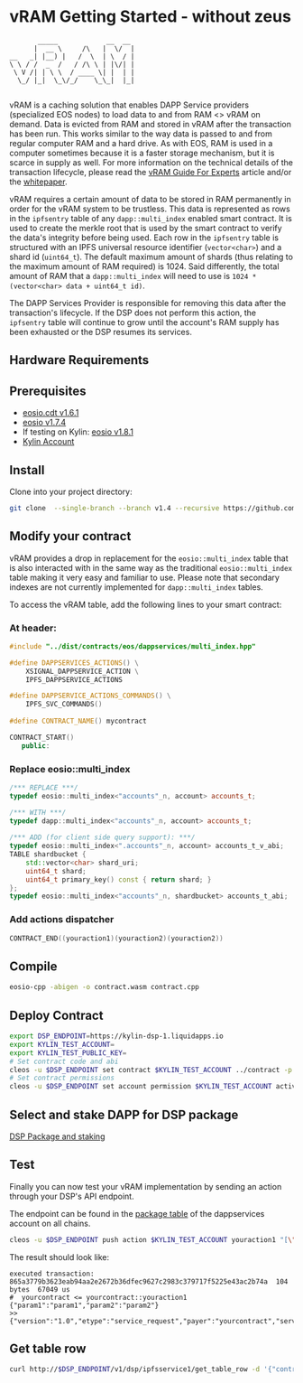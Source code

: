 vRAM Getting Started - without zeus
===================================

```            
       _____            __  __ 
      |  __ \     /\   |  \/  |
__   _| |__) |   /  \  | \  / |
\ \ / /  _  /   / /\ \ | |\/| |
 \ V /| | \ \  / ____ \| |  | |
  \_/ |_|  \_\/_/    \_\_|  |_|
            
```

vRAM is a caching solution that enables DAPP Service providers (specialized EOS nodes) to load data to and from RAM <> vRAM on demand.  Data is evicted from RAM and stored in vRAM after the transaction has been run.  This works similar to the way data is passed to and from regular computer RAM and a hard drive.  As with EOS, RAM is used in a computer sometimes because it is a faster storage mechanism, but it is scarce in supply as well.  For more information on the technical details of the transaction lifecycle, please read the [vRAM Guide For Experts](https://medium.com/the-liquidapps-blog/vram-guide-for-experts-f809c8f82a27) article and/or the [whitepaper](https://liquidapps.io/DAPP%20Network%20and%20DAPP%20Token%20Whitepaper%20v2.0.pdf).

vRAM requires a certain amount of data to be stored in RAM permanently in order for the vRAM system to be trustless.  This data is represented as rows in the `ipfsentry` table of any `dapp::multi_index` enabled smart contract.  It is used to create the merkle root that is used by the smart contract to verify the data's integrity before being used.  Each row in the `ipfsentry` table is structured with an IPFS universal resource identifier (`vector<char>`) and a shard id (`uint64_t`).  The default maximum amount of shards (thus relating to the maximum amount of RAM required) is 1024.  Said differently, the total amount of RAM that a `dapp::multi_index` will need to use is `1024 * (vector<char> data + uint64_t id)`.

The DAPP Services Provider is responsible for removing this data after the transaction's lifecycle.  If the DSP does not perform this action, the `ipfsentry` table will continue to grow until the account's RAM supply has been exhausted or the DSP resumes its services.

## Hardware Requirements

## Prerequisites

* [eosio.cdt v1.6.1](https://github.com/EOSIO/eosio.cdt/releases/tag/v1.6.1)
* [eosio v1.7.4](https://github.com/EOSIO/eos/releases/tag/v1.7.4)
* If testing on Kylin: [eosio v1.8.1](https://github.com/EOSIO/eos/releases/tag/v1.8.1)
* [Kylin Account](kylin-account.md)

## Install

Clone into your project directory:
```bash
git clone  --single-branch --branch v1.4 --recursive https://github.com/liquidapps-io/dist
```

## Modify your contract

vRAM provides a drop in replacement for the `eosio::multi_index` table that is also interacted with in the same way as the traditional `eosio::multi_index` table making it very easy and familiar to use. Please note that secondary indexes are not currently implemented for `dapp::multi_index` tables. 

To access the vRAM table, add the following lines to your smart contract:

### At header:
```cpp
#include "../dist/contracts/eos/dappservices/multi_index.hpp"

#define DAPPSERVICES_ACTIONS() \
    XSIGNAL_DAPPSERVICE_ACTION \
    IPFS_DAPPSERVICE_ACTIONS

#define DAPPSERVICE_ACTIONS_COMMANDS() \
    IPFS_SVC_COMMANDS()
  
#define CONTRACT_NAME() mycontract

CONTRACT_START()
   public:
```

### Replace eosio::multi_index
```cpp
/*** REPLACE ***/
typedef eosio::multi_index<"accounts"_n, account> accounts_t;

/*** WITH ***/
typedef dapp::multi_index<"accounts"_n, account> accounts_t;
      
/*** ADD (for client side query support): ***/
typedef eosio::multi_index<".accounts"_n, account> accounts_t_v_abi;
TABLE shardbucket {
    std::vector<char> shard_uri;
    uint64_t shard;
    uint64_t primary_key() const { return shard; }
};
typedef eosio::multi_index<"accounts"_n, shardbucket> accounts_t_abi;
```

### Add actions dispatcher
```cpp
CONTRACT_END((youraction1)(youraction2)(youraction2))
```

## Compile
```bash
eosio-cpp -abigen -o contract.wasm contract.cpp
```

## Deploy Contract
```bash
export DSP_ENDPOINT=https://kylin-dsp-1.liquidapps.io
export KYLIN_TEST_ACCOUNT=
export KYLIN_TEST_PUBLIC_KEY=
# Set contract code and abi
cleos -u $DSP_ENDPOINT set contract $KYLIN_TEST_ACCOUNT ../contract -p $KYLIN_TEST_ACCOUNT@active
# Set contract permissions
cleos -u $DSP_ENDPOINT set account permission $KYLIN_TEST_ACCOUNT active "{\"threshold\":1,\"keys\":[\"$KYLIN_TEST_PUBLIC_KEY\"],\"accounts\":[{\"permission\":{\"actor\":\"eosio.code\",\"permission\":\"active\"},\"weight\":1}]}" active -p $KYLIN_TEST_ACCOUNT@active
```

## Select and stake DAPP for DSP package

[DSP Package and staking](dsp-packages-and-staking.md)

## Test
Finally you can now test your vRAM implementation by sending an action through your DSP's API endpoint.  

The endpoint can be found in the [package table](https://kylin.eosx.io/account/dappservices?mode=contract&sub=tables&table=package&lowerBound=&upperBound=&limit=100) of the dappservices account on all chains.

```bash
cleos -u $DSP_ENDPOINT push action $KYLIN_TEST_ACCOUNT youraction1 "[\"param1\",\"param2\"]" -p $KYLIN_TEST_ACCOUNT@active
```

The result should look like:
```
executed transaction: 865a3779b3623eab94aa2e2672b36dfec9627c2983c379717f5225e43ac2b74a  104 bytes  67049 us
#  yourcontract <= yourcontract::youraction1         {"param1":"param1","param2":"param2"}
>> {"version":"1.0","etype":"service_request","payer":"yourcontract","service":"ipfsservice1","action":"commit","provider":"","data":"DH......"}
```

## Get table row
```bash
curl http://$DSP_ENDPOINT/v1/dsp/ipfsservice1/get_table_row -d '{"contract":"CONTRACT_ACCOUNT","scope":"SCOPE","table":"TABLE_NAME","key":"TABLE_PRIMARY_KEY"}' | python -m json.tool
```